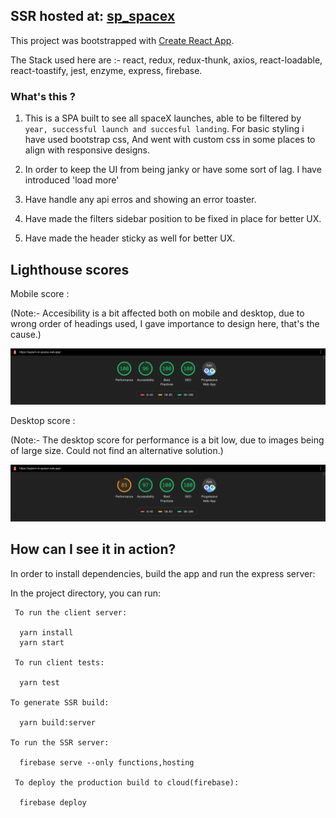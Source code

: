 ## SSR hosted at: [sp_spacex](https://sapient-xt-spacex.web.app)

This project was bootstrapped with [Create React App](https://github.com/facebook/create-react-app).

The Stack used here are :- react, redux, redux-thunk, axios, react-loadable, react-toastify, jest, enzyme, express, firebase.

### What's this ?

1. This is a SPA built to see all spaceX launches, able to be filtered by `year, successful launch and succesful landing`. For basic styling i have used bootstrap css, And went with custom css in some places to align with responsive designs.

2. In order to keep the UI from being janky or have some sort of lag. I have introduced 'load more'

3. Have handle any api erros and showing an error toaster.

4. Have made the filters sidebar position to be fixed in place for better UX.

5. Have made the header sticky as well for better UX.

## Lighthouse scores

Mobile score :

(Note:- Accesibility is a bit affected both on mobile and desktop, due to wrong order of headings used, I gave importance to design here, that's the cause.)

![mobile score](/lighthouse-images/mobile-score.png)

Desktop score :

(Note:- The desktop score for performance is a bit low, due to images being of large size. Could not find an alternative solution.)

![desktop score](/lighthouse-images/desktop-score.png)

## How can I see it in action?

In order to install dependencies, build the app and run the express server:

In the project directory, you can run:

```
 To run the client server:
 
  yarn install
  yarn start

 To run client tests:

  yarn test

To generate SSR build:

  yarn build:server

To run the SSR server: 

  firebase serve --only functions,hosting
 
 To deploy the production build to cloud(firebase):
 
  firebase deploy
```
